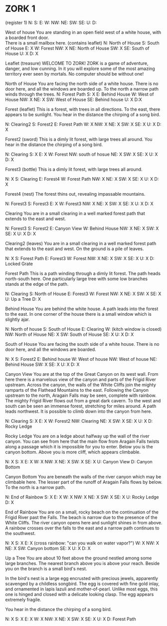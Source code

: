 # ZORK 1

(register 1)
  N:
  S:
  E:
  W:
  NW:
  NE:
  SW:
  SE:
  U:
  D:

West of house
  You are standing in an open field west of a white house, with a
  boarded front door.  
  There is a small mailbox here.
    (contains leaflet)
  N: North of House
  S: South of House
  E: X
  W: Forest
  NW: X
  NE: North of House
  SW: X
  SE: South of House
  U: X
  D: X

Leaflet (treasure)
  WELCOME TO ZORK!
  ZORK is a game of adventure, danger, and low cunning. In it you will
  explore some of the most amazing territory ever seen by mortals. No
  computer should be without one!

North of House
  You are facing the north side of a white house. There is no door here,
  and all the windows are boarded up. To the north a narrow path winds
  through the trees.
  N: Forest Path
  S: X
  E: Behind House
  W: West of House
  NW: X
  NE: X
  SW: West of House
  SE: Behind house
  U: X
  D:X

Forest (leaflet)
  This is a forest, with trees in all directions. To the east, there
  appears to be sunlight.
  You hear in the distance the chirping of a song bird.

  N: Clearing2
  S: Forest2
  E: Forest Path
  W: X 
  NW: X
  NE: X
  SW: X
  SE: X
  U: X
  D: X

Forest2 (sword)
  This is a dimly lit forest, with large trees all around.
  You hear in the distance the chirping of a song bird.

  N: Clearing
  S: X
  E: X
  W: Forest
  NW: south of hosue
  NE: X
  SW: X
  SE: X
  U: X
  D: X

Forest3 (bottle)
This is a dimly lit forest, with large trees all around.

  N: X
  S: Clearing
  E: Forest4
  W: Forest Path
  NW: X
  NE: X
  SW: X
  SE: X
  U: X
  D: X

Forest4 (nest)
  The forest thins out, revealing impassable mountains.

  N: Forest3
  S: Forest3
  E: X
  W: Forest3
  NW: X
  NE: X
  SW: X
  SE: X
  U: X
  D: X


Clearing
  You are in a small clearing in a well marked forest path that
  extends to the east and west.

  N: Forest3
  S: Forest2
  E: Canyon View
  W: Behind House
  NW: X
  NE: X
  SW: X
  SE: X
  U: X
  D: X

Clearing2 (leaves)
  You are in a small clearing in a well marked forest path that
  extends to the east and west.
  On the ground is a pile of leaves.

  N: X
  S: Forest Path
  E: Forest3
  W: Forest
  NW: X
  NE: X
  SW: X
  SE: X
  U: X
  D: Locked Grate

  
Forest Path
  This is a path winding through a dimly lit forest. The path heads
  north-south here.
  One particularly large tree with some low branches stands at the edge
  of the path.

  N: Clearing
  S: North of House
  E: Forest3
  W: Forest
  NW: X
  NE: X
  SW: X
  SE: X
  U: Up a Tree
  D: X


Behind House
  You are behind the white house. A path leads into the forest to the east.
  In one corner of the house there is a small window which is slightly ajar.

  N: North of house
  S: South of House
  E: Clearing
  W: (kitch window is closed)
  NW: North of House
  NE: X
  SW: South of House
  SE: X
  U: X
  D: X

South of House
  You are facing the south side of a white house. There is no door
  here, and all the windows are boarded.

  N: X
  S: Forest2
  E: Behind house
  W: West of house
  NW: West of house
  NE: Behind House
  SW: X
  SE: X
  U: X
  D: X

Canyon View
  You are at the top of the Great Canyon on its west wall. From here
  there is a marvelous view of the canyon and parts of the Frigid River
  upstream. Across the canyon, the walls of the White Cliffs join the
  mighty ramparts of the Flathead Mountains to the east. Following the
  Canyon upstream to the north, Aragain Falls may be seen, complete with
  rainbow. The mighty Frigid River flows out from a great dark cavern.
  To the west and south can be seen an immense forest, stretching for
   miles around.
  A path leads northwest. 
  It is possible to climb down into the canyon from here.

  N: Clearing
  S: X
  E: X
  W: Forest2
  NW: Clearing
  NE: X
  SW: X
  SE: X
  U: X
  D: Rocky Ledge

Rocky Ledge
  You are on a ledge about halfway up the wall of the river
  canyon. You can see from here that the main flow from Aragain Falls
  twists along a passage which it is impossible for you to enter. Below
  you is the canyon bottom. Above you is more cliff, which appears
  climbable.

  N: X
  S: X
  E: X
  W: X
  NW: X
  NE: X
  SW: X
  SE: X
  U: Canyon View
  D: Canyon Bottom

Canyon Bottom
  You are beneath the walls of the river canyon which may be climbable
  here. The lesser part of the runoff of Aragain Falls flows by
  below. To the north is a narrow path.

  N: End of Rainbow
  S: X
  E: X
  W: X
  NW: X
  NE: X
  SW: X
  SE: X
  U: Rocky Ledge
  D: X

End of Rainbow
  You are on a small, rocky beach on the continuation of the Frigid
  River past the Falls. The beach is narrow due to the presence of the
   White Cliffs. The river canyon opens here and sunlight shines in from
   above. A rainbow crosses over the falls to the east and a narrow path
   continues to the southwest.

  N: X
  S: X
  E: X  (cross rainbow: "can you walk on water vapor?")
  W: X
  NW: X
  NE: X 
  SW: Canyon bottom
  SE: X
  U: X
  D: X


Up a Tree
  You are about 10 feet above the ground nestled among some large
  branches. The nearest branch above you is above your reach.
  Beside you on the branch is a small bird's nest.

  In the bird's nest is a large egg encrusted with precious jewels,
  apparently scavenged by a childless songbird. The egg is covered with
  fine gold inlay, and ornamented in lapis lazuli and
  mother-of-pearl. Unlike most eggs, this one is hinged and closed with
  a delicate looking clasp. The egg appears extremely fragile.

  You hear in the distance the chirping of a song bird.

  N: X
  S: X
  E: X
  W: X
  NW: X
  NE: X
  SW: X
  SE: X
  U: X
  D: Forest Path
